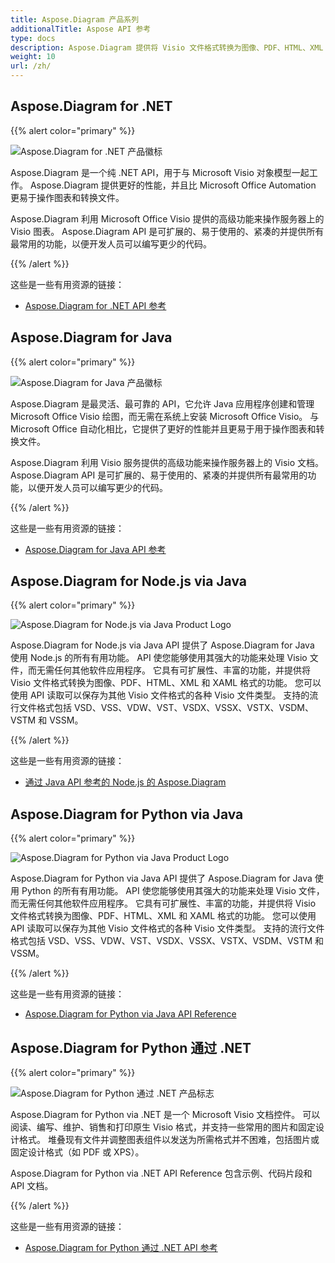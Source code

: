 ```yaml
---
title: Aspose.Diagram 产品系列
additionalTitle: Aspose API 参考
type: docs
description: Aspose.Diagram 提供将 Visio 文件格式转换为图像、PDF、HTML、XML 和 XAML 格式的功能。 支持的流行文件格式包括 VSD、VSS、VDW、VST、VSDX、VSSX、VSTX、VSDM、VSTM 和 VSSM。
weight: 10
url: /zh/
---
```

## Aspose.Diagram for .NET

{{% alert color="primary" %}} 

![Aspose.Diagram for .NET 产品徽标](../home_1.png)


Aspose.Diagram 是一个纯 .NET API，用于与 Microsoft Visio 对象模型一起工作。 Aspose.Diagram 提供更好的性能，并且比 Microsoft Office Automation 更易于操作图表和转换文件。

Aspose.Diagram 利用 Microsoft Office Visio 提供的高级功能来操作服务器上的 Visio 图表。 Aspose.Diagram API 是可扩展的、易于使用的、紧凑的并提供所有最常用的功能，以便开发人员可以编写更少的代码。 

{{% /alert %}} 

这些是一些有用资源的链接：
- [Aspose.Diagram for .NET API 参考](/diagram/zh/net/)

## Aspose.Diagram for Java

{{% alert color="primary" %}} 

![Aspose.Diagram for Java 产品徽标](../home_2.png)

Aspose.Diagram 是最灵活、最可靠的 API，它允许 Java 应用程序创建和管理 Microsoft Office Visio 绘图，而无需在系统上安装 Microsoft Office Visio。 与 Microsoft Office 自动化相比，它提供了更好的性能并且更易于用于操作图表和转换文件。

Aspose.Diagram 利用 Visio 服务提供的高级功能来操作服务器上的 Visio 文档。 Aspose.Diagram API 是可扩展的、易于使用的、紧凑的并提供所有最常用的功能，以便开发人员可以编写更少的代码。

{{% /alert %}} 

这些是一些有用资源的链接：
- [Aspose.Diagram for Java API 参考](/diagram/java/)

## Aspose.Diagram for Node.js via Java

{{% alert color="primary" %}} 

![Aspose.Diagram for Node.js via Java Product Logo](../home_3.png)

Aspose.Diagram for Node.js via Java API 提供了 Aspose.Diagram for Java 使用 Node.js 的所有有用功能。 API 使您能够使用其强大的功能来处理 Visio 文件，而无需任何其他软件应用程序。 它具有可扩展性、丰富的功能，并提供将 Visio 文件格式转换为图像、PDF、HTML、XML 和 XAML 格式的功能。 您可以使用 API 读取可以保存为其他 Visio 文件格式的各种 Visio 文件类型。 支持的流行文件格式包括 VSD、VSS、VDW、VST、VSDX、VSSX、VSTX、VSDM、VSTM 和 VSSM。

{{% /alert %}} 

这些是一些有用资源的链接：

- [通过 Java API 参考的 Node.js 的 Aspose.Diagram](/diagram/nodejs/)

## Aspose.Diagram for Python via Java

{{% alert color="primary" %}} 

![Aspose.Diagram for Python via Java Product Logo](../home_4.png)

Aspose.Diagram for Python via Java API 提供了 Aspose.Diagram for Java 使用 Python 的所有有用功能。 API 使您能够使用其强大的功能来处理 Visio 文件，而无需任何其他软件应用程序。 它具有可扩展性、丰富的功能，并提供将 Visio 文件格式转换为图像、PDF、HTML、XML 和 XAML 格式的功能。 您可以使用 API 读取可以保存为其他 Visio 文件格式的各种 Visio 文件类型。 支持的流行文件格式包括 VSD、VSS、VDW、VST、VSDX、VSSX、VSTX、VSDM、VSTM 和 VSSM。

{{% /alert %}} 

这些是一些有用资源的链接：
- [Aspose.Diagram for Python via Java API Reference](/diagram/python-java/)

## Aspose.Diagram for Python 通过 .NET

{{% alert color="primary" %}} 

![Aspose.Diagram for Python 通过 .NET 产品标志](../home_5.png)

Aspose.Diagram for Python via .NET 是一个 Microsoft Visio 文档控件。 可以阅读、编写、维护、销售和打印原生 Visio 格式，并支持一些常用的图片和固定设计格式。 堆叠现有文件并调整图表组件以发送为所需格式并不困难，包括图片或固定设计格式（如 PDF 或 XPS）。

Aspose.Diagram for Python via .NET API Reference 包含示例、代码片段和 API 文档。

{{% /alert %}} 

这些是一些有用资源的链接：
- [Aspose.Diagram for Python 通过 .NET API 参考](/diagram/python-net/) 
